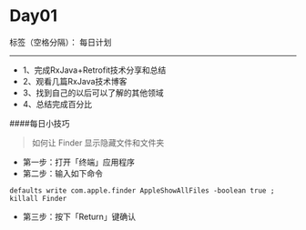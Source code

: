 ﻿# Day01

标签（空格分隔）： 每日计划

---

* 1、完成RxJava+Retrofit技术分享和总结
* 2、观看几篇RxJava技术博客
* 3、找到自己的以后可以了解的其他领域
* 4、总结完成百分比



####每日小技巧
>如何让 Finder 显示隐藏文件和文件夹

* 第一步：打开「终端」应用程序
* 第二步：输入如下命令
```
defaults write com.apple.finder AppleShowAllFiles -boolean true ; killall Finder
```
* 第三步：按下「Return」键确认


